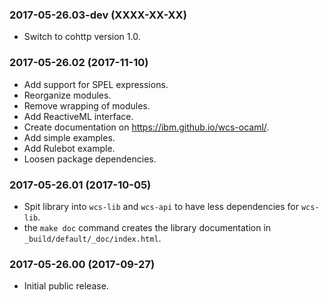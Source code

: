 ### 2017-05-26.03-dev (XXXX-XX-XX)
* Switch to cohttp version 1.0.

### 2017-05-26.02 (2017-11-10)
* Add support for SPEL expressions.
* Reorganize modules.
* Remove wrapping of modules.
* Add ReactiveML interface.
* Create documentation on https://ibm.github.io/wcs-ocaml/.
* Add simple examples.
* Add Rulebot example.
* Loosen package dependencies.


### 2017-05-26.01 (2017-10-05)

* Spit library into `wcs-lib` and `wcs-api` to have less dependencies
  for `wcs-lib`.
* the `make doc` command creates the library documentation in
  `_build/default/_doc/index.html`.


### 2017-05-26.00 (2017-09-27)

* Initial public release.
